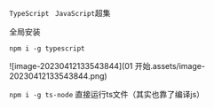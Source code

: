 `TypeScript` 	` JavaScript`超集



全局安装

`npm i -g typescript`

  

![image-20230412133543844](01 开始.assets/image-20230412133543844.png)



`npm i -g ts-node`  直接运行ts文件（其实也靠了编译js）

